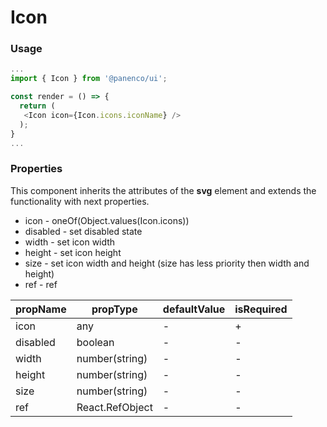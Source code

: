 # Icon

### Usage

```js
...
import { Icon } from '@panenco/ui';

const render = () => {
  return (
   <Icon icon={Icon.icons.iconName} />
  );
}
...
```

<!-- STORY -->

### Properties

This component inherits the attributes of the **svg** element and extends the functionality with next properties.

- icon - oneOf(Object.values(Icon.icons))
- disabled - set disabled state
- width - set icon width
- height - set icon height
- size - set icon width and height (size has less priority then width and height)
- ref - ref

| propName | propType        | defaultValue | isRequired |
| -------- | --------------- | ------------ | ---------- |
| icon     | any             | -            | +          |
| disabled | boolean         | -            | -          |
| width    | number(string)  | -            | -          |
| height   | number(string)  | -            | -          |
| size     | number(string)  | -            | -          |
| ref      | React.RefObject | -            | -          |

<!-- ### Sizes

| size    | px  |
| ------- | --- |
| default | 18  | -->
